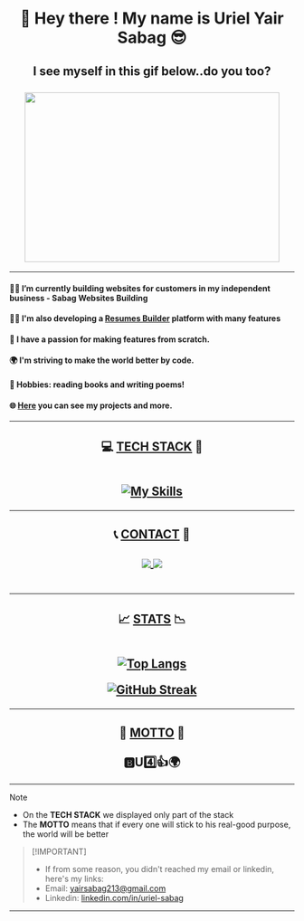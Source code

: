 <h1 align="center"> 👋 Hey there ! My name is Uriel Yair Sabag 😎 </h1>
<h2 align="center"> I see myself in this gif below..do you too?

<br />
<br />

<img width="450" height="300" src="https://user-images.githubusercontent.com/74038190/212749447-bfb7e725-6987-49d9-ae85-2015e3e7cc41.gif"/>

</h2>
 
<hr />

#### 👨‍💻 I’m currently building websites for customers in my independent business - Sabag Websites Building
#### 👨‍💻 I'm also developing a [Resumes Builder](https://resumes-builder.web.app) platform with many features 
#### 📱 I have a passion for making features from scratch.
#### 🌍 I'm striving to make the world better by code.
#### 📖 Hobbies: reading books and writing poems!
#### 🌐 <a href="https://portfolio-lyart-five-82.vercel.app/">Here</a> you can see my projects and more.

<hr />

<h2 align="center">💻 <ins>TECH STACK</ins> 📱

<br />
<br />

 [![My Skills](https://skillicons.dev/icons?i=html,css,bash,docker,github,jest,linux,ps,pnpm,postgres,redux,regex,sass,stackoverflow,sublime,tailwind,ts,ubuntu,vite,vitest,svg,bootstrap,materialui,jquery,js,react,babel,npm,webpack,nodejs,express,mongodb,gcp,firebase,heroku,postman,vercel,visualstudio,vscode,windows,powershell,git&perline=8)](https://skillicons.dev)

</h2>

<hr />

<h2 align="center">📞 <ins>CONTACT</ins> 📧

<br />
<br />

   <a align="center" href="mailto:yairsabag213@gmail.com">
      <img align="center"  src="https://skillicons.dev/icons?i=gmail"/>
 </a>
  
  <a href="https://linkedin.com/in/uriel-sabag">
     <img align="center"  src="https://skillicons.dev/icons?i=linkedin"/>
  </a>

  

  <br />
  <br />
  
</h2>



<hr />

<h2 align="center" >📈 <ins>STATS</ins> 📉
   
<br />
<br />

[![Top Langs](https://github-readme-stats.vercel.app/api/top-langs/?username=urlsab&layout=compact&theme=dark)](https://github.com/anuraghazra/github-readme-stats)

<a align="center" href="https://git.io/streak-stats"><img src="http://github-readme-streak-stats.herokuapp.com?user=urlsab&theme=dark" alt="GitHub Streak" /></a>

</h2>

<hr />

<h2 align="center" > 💬 <ins>MOTTO</ins> 💬
<br />
<br />
🅱U4️⃣👍🌍

</h2>

<hr />

> [!NOTE]  
> * On the **TECH STACK** we displayed only part of the stack
> * The **MOTTO** means that if every one will stick to his real-good purpose, the world will be better 

>  [!IMPORTANT]  
> * If from some reason, you didn't reached my email or linkedin, here's my links:
> * Email: yairsabag213@gmail.com
> * Linkedin: [linkedin.com/in/uriel-sabag](https://linkedin.com/in/uriel-sabag)

<hr />

